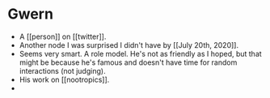 # Gwern
- A [[person]] on [[twitter]].
- Another node I was surprised I didn't have by [[July 20th, 2020]].
- Seems very smart. A role model. He's not as friendly as I hoped, but that might be because he's famous and doesn't have time for random interactions (not judging).
- His work on [[nootropics]].
- 

